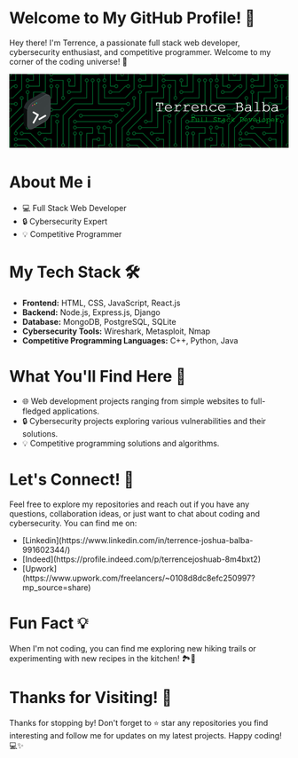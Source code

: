 <h1>Welcome to My GitHub Profile! 👋</h1>
<p>Hey there! I'm Terrence, a passionate full stack web developer, cybersecurity enthusiast, and competitive programmer. Welcome to my corner of the coding universe! 🚀</p>

![Header](./profile.png)

<h1>About Me ℹ️</h1>
<ul>
  <li>💻 Full Stack Web Developer</li>
  <li>🔒 Cybersecurity Expert</li>
  <li>💡 Competitive Programmer</li>
</ul>

<h1>My Tech Stack 🛠️</h1>
<ul>
  <li><strong>Frontend:</strong> HTML, CSS, JavaScript, React.js</li>
  <li><strong>Backend:</strong> Node.js, Express.js, Django</li>
  <li><strong>Database:</strong> MongoDB, PostgreSQL, SQLite</li>
  <li><strong>Cybersecurity Tools:</strong> Wireshark, Metasploit, Nmap</li>
  <li><strong>Competitive Programming Languages:</strong> C++, Python, Java</li>
</ul>

<h1>What You'll Find Here 📁</h1>
<ul>
  <li>🌐 Web development projects ranging from simple websites to full-fledged applications.</li>
  <li>🔒 Cybersecurity projects exploring various vulnerabilities and their solutions.</li>
  <li>💡 Competitive programming solutions and algorithms.</li>
</ul>

<h1>Let's Connect! 🌟</h1>
<p>Feel free to explore my repositories and reach out if you have any questions, collaboration ideas, or just want to chat about coding and cybersecurity. You can find me on:</p>
<ul>
  <li>[Linkedin](https://www.linkedin.com/in/terrence-joshua-balba-991602344/)</li>
  <li>[Indeed](https://profile.indeed.com/p/terrencejoshuab-8m4bxt2)</li>
  <li>[Upwork](https://www.upwork.com/freelancers/~0108d8dc8efc250997?mp_source=share)</li>
</ul>

<h1>Fun Fact 💡</h1>
<p>When I'm not coding, you can find me exploring new hiking trails or experimenting with new recipes in the kitchen! 🏞️🍳</p>

<h1>Thanks for Visiting! 🙌</h1>
<p>Thanks for stopping by! Don't forget to ⭐️ star any repositories you find interesting and follow me for updates on my latest projects. Happy coding! 💻✨</p>
